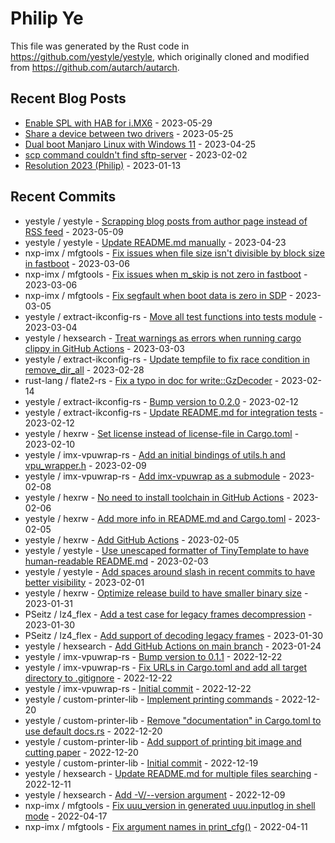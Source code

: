 
# Philip Ye

This file was generated by the Rust code in
https://github.com/yestyle/yestyle, which originally cloned and modified from
https://github.com/autarch/autarch.

## Recent Blog Posts

- [Enable SPL with HAB for i.MX6](https://blog.lancitou.net/enable-spl-with-hab-for-imx6/) - 2023-05-29
- [Share a device between two drivers](https://blog.lancitou.net/share-a-device-between-two-drivers/) - 2023-05-25
- [Dual boot Manjaro Linux with Windows 11](https://blog.lancitou.net/dual-boot-manjaro-linux-with-windows-11/) - 2023-04-25
- [scp command couldn't find sftp-server](https://blog.lancitou.net/scp-command-couldnt-find-sftp-server/) - 2023-02-02
- [Resolution 2023 (Philip)](https://blog.lancitou.net/resolution-2023-philip/) - 2023-01-13


## Recent Commits

- yestyle / yestyle - [Scrapping blog posts from author page instead of RSS feed](https://github.com/yestyle/yestyle/commit/5e916f074c13724ed31788065ef8e36399275210) - 2023-05-09
- yestyle / yestyle - [Update README.md manually](https://github.com/yestyle/yestyle/commit/5881fb8f718a3d8c5f94738b5bfaaacfec7a7302) - 2023-04-23
- nxp-imx / mfgtools - [Fix issues when file size isn't divisible by block size in fastboot](https://github.com/nxp-imx/mfgtools/commit/8c52019d305895401a053d2f73cacfbd671ed24f) - 2023-03-06
- nxp-imx / mfgtools - [Fix issues when m_skip is not zero in fastboot](https://github.com/nxp-imx/mfgtools/commit/e995872533fe9ef156a65d1f3ea830b8083b22c3) - 2023-03-06
- nxp-imx / mfgtools - [Fix segfault when boot data is zero in SDP](https://github.com/nxp-imx/mfgtools/commit/a35cb8de99300b8a135caf95917b0782c2bede89) - 2023-03-05
- yestyle / extract-ikconfig-rs - [Move all test functions into tests module](https://github.com/yestyle/extract-ikconfig-rs/commit/3ed2015bd474f4d74f6917ca962eb5c61f57353e) - 2023-03-04
- yestyle / hexsearch - [Treat warnings as errors when running cargo clippy in GitHub Actions](https://github.com/yestyle/hexsearch/commit/63431465c677d157f4e8a2314fb8ab7c4cfd2ea0) - 2023-03-03
- yestyle / extract-ikconfig-rs - [Update tempfile to fix race condition in remove_dir_all](https://github.com/yestyle/extract-ikconfig-rs/commit/f8eb1e87cb7ba13082c1ceb3f5f0340babbd0ddd) - 2023-02-28
- rust-lang / flate2-rs - [Fix a typo in doc for write::GzDecoder](https://github.com/rust-lang/flate2-rs/commit/146b12cb9720e336ffaadad82f2b77020c1ab11a) - 2023-02-14
- yestyle / extract-ikconfig-rs - [Bump version to 0.2.0](https://github.com/yestyle/extract-ikconfig-rs/commit/1bace321d72afc7d91e3f082170b291cba22baf7) - 2023-02-12
- yestyle / extract-ikconfig-rs - [Update README.md for integration tests](https://github.com/yestyle/extract-ikconfig-rs/commit/fbc406ae346a53a14b2c1f41cdd263c1150bd4bf) - 2023-02-12
- yestyle / hexrw - [Set license instead of license-file in Cargo.toml](https://github.com/yestyle/hexrw/commit/cb041b93542f3d24cb1daf4bbcc6837cb034ccaf) - 2023-02-10
- yestyle / imx-vpuwrap-rs - [Add an initial bindings of utils.h and vpu_wrapper.h](https://github.com/yestyle/imx-vpuwrap-rs/commit/a3378fa0cf3da73b5e762e3d7bb867a7a834dafc) - 2023-02-09
- yestyle / imx-vpuwrap-rs - [Add imx-vpuwrap as a submodule](https://github.com/yestyle/imx-vpuwrap-rs/commit/745e0df51c02b0714c4ee591ab433978c240a600) - 2023-02-08
- yestyle / hexrw - [No need to install toolchain in GitHub Actions](https://github.com/yestyle/hexrw/commit/b31c78ee90bb5c5ea4231d12cf37ccf1c739ae47) - 2023-02-06
- yestyle / hexrw - [Add more info in README.md and Cargo.toml](https://github.com/yestyle/hexrw/commit/4fbf79cead21a96a63ab02e4f22c7aa85554d083) - 2023-02-05
- yestyle / hexrw - [Add GitHub Actions](https://github.com/yestyle/hexrw/commit/ef5e8b9b81652e2422404f58d2be96a15f346223) - 2023-02-05
- yestyle / yestyle - [Use unescaped formatter of TinyTemplate to have human-readable README.md](https://github.com/yestyle/yestyle/commit/3269e64daaebf83228015b7ac9ab510828dd6b30) - 2023-02-03
- yestyle / yestyle - [Add spaces around slash in recent commits to have better visibility](https://github.com/yestyle/yestyle/commit/5cc131edede1fb461a7fa109ff6695b00d39e2c8) - 2023-02-01
- yestyle / hexrw - [Optimize release build to have smaller binary size](https://github.com/yestyle/hexrw/commit/fc55a72cc7fbf4844a79b5aefc17aa7cb6ec77be) - 2023-01-31
- PSeitz / lz4_flex - [Add a test case for legacy frames decompression](https://github.com/PSeitz/lz4_flex/commit/9f4f79da5dc8d634861b26766fa04f18ff936dfe) - 2023-01-30
- PSeitz / lz4_flex - [Add support of decoding legacy frames](https://github.com/PSeitz/lz4_flex/commit/ca5bd41bd244a12b5f98eb6bcda1feece0673e96) - 2023-01-30
- yestyle / hexsearch - [Add GitHub Actions on main branch](https://github.com/yestyle/hexsearch/commit/c3b3626309aa7f7288362c128b5b87cd4f18086f) - 2023-01-24
- yestyle / imx-vpuwrap-rs - [Bump version to 0.1.1](https://github.com/yestyle/imx-vpuwrap-rs/commit/f48a03983d4f1900930ba65cc88dab0e6beea7f4) - 2022-12-22
- yestyle / imx-vpuwrap-rs - [Fix URLs in Cargo.toml and add all target directory to .gitignore](https://github.com/yestyle/imx-vpuwrap-rs/commit/17d648827f477d146c13ef8d1df1118ff04f9248) - 2022-12-22
- yestyle / imx-vpuwrap-rs - [Initial commit](https://github.com/yestyle/imx-vpuwrap-rs/commit/48058f5c08fc60c9dee0ba0485118a763ffd03cb) - 2022-12-22
- yestyle / custom-printer-lib - [Implement printing commands](https://github.com/yestyle/custom-printer-lib/commit/be70a4045457250a03a8293a050210c19c7bc4ae) - 2022-12-20
- yestyle / custom-printer-lib - [Remove "documentation" in Cargo.toml to use default docs.rs](https://github.com/yestyle/custom-printer-lib/commit/241cdd7da988174b3f7749528a51798c8b84a7c7) - 2022-12-20
- yestyle / custom-printer-lib - [Add support of printing bit image and cutting paper](https://github.com/yestyle/custom-printer-lib/commit/6ca10d3b2ea5c91c56a2fa82b12f8cb45f960cfc) - 2022-12-20
- yestyle / custom-printer-lib - [Initial commit](https://github.com/yestyle/custom-printer-lib/commit/4f08079a9c354f25145abb66144eb8767474ed13) - 2022-12-19
- yestyle / hexsearch - [Update README.md for multiple files searching](https://github.com/yestyle/hexsearch/commit/4e988a1b5ac9d0cac883da72d99a3b62a893107a) - 2022-12-11
- yestyle / hexsearch - [Add -V/--version argument](https://github.com/yestyle/hexsearch/commit/7df1b7ddfdaf02b9a71003dadb36e69b080a6de6) - 2022-12-09
- nxp-imx / mfgtools - [Fix uuu_version in generated uuu.inputlog in shell mode](https://github.com/nxp-imx/mfgtools/commit/1dc59a15bae7f52e70c8d5b7b790bcfd7960bdaa) - 2022-04-17
- nxp-imx / mfgtools - [Fix argument names in print_cfg()](https://github.com/nxp-imx/mfgtools/commit/f4578c351ed167aeafa3001e7042b2c0210155df) - 2022-04-11


